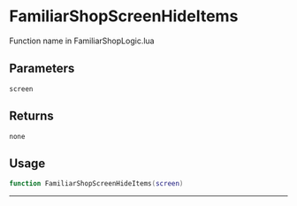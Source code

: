 # FamiliarShopScreenHideItems
Function name in FamiliarShopLogic.lua
## Parameters
`screen`
## Returns
`none`
## Usage
```lua
function FamiliarShopScreenHideItems(screen)
```
---
